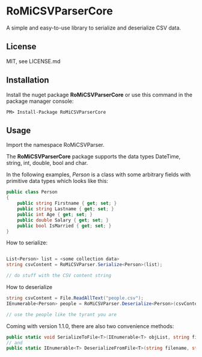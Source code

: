 # RoMiCSVParserCore

A simple and easy-to-use library to serialize and deserialize CSV data. 

## License

MIT, see LICENSE.md

## Installation

Install the nuget package __RoMiCSVParserCore__ or use this command in the
package manager console:

```
PM> Install-Package RoMiCSVParserCore
```

## Usage

Import the namespace RoMiCSVParser.

The __RoMiCSVParserCore__ package supports the data types DateTime, string, int, 
double, bool and char.

In the following examples, *Person* is a class with some arbitrary fields with primitive data types 
which looks like this:

```csharp
public class Person
{
	public string Firstname { get; set; }
	public string Lastname { get; set; }
	public int Age { get; set; }
	public double Salary { get; set; }
	public bool IsMarried { get; set; }
}
```

How to serialize:
```csharp

List<Person> list = <some collection data>
string csvContent = RoMiCSVParser.Serialize<Person>(list);

// do stuff with the CSV content string
```

How to deserialize
```csharp
string csvContent = File.ReadAllText("people.csv");
IEnumerable<Person> people = RoMiCSVParser.Deserialize<Person>(csvContent);

// use the people like the tyrant you are
```

Coming with version 1.1.0, there are also two convenience methods:

```csharp
public static void SerializeToFile<T>(IEnumerable<T> objList, string filename, string fieldSeparator = ";") where T : new()
// and
public static IEnumerable<T> DeserializeFromFile<T>(string filename, string fieldSeparator = ";") where T : new()
```
